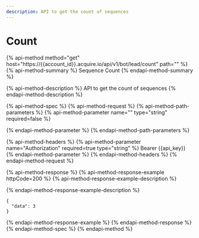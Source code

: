 ```yaml
---
description: API to get the count of sequences
---
```


# Count

{% api-method method="get" host="https://{{account\_id}}.acquire.io/api/v1/bot/lead/count" path="" %}
{% api-method-summary %}
Sequence Count
{% endapi-method-summary %}

{% api-method-description %}
API to get the count of sequences
{% endapi-method-description %}

{% api-method-spec %}
{% api-method-request %}
{% api-method-path-parameters %}
{% api-method-parameter name="" type="string" required=false %}

{% endapi-method-parameter %}
{% endapi-method-path-parameters %}

{% api-method-headers %}
{% api-method-parameter name="Authorization" required=true type="string" %}
Bearer {{api\_key}}
{% endapi-method-parameter %}
{% endapi-method-headers %}
{% endapi-method-request %}

{% api-method-response %}
{% api-method-response-example httpCode=200 %}
{% api-method-response-example-description %}

{% endapi-method-response-example-description %}

```
{
  "data": 3
}

```
{% endapi-method-response-example %}
{% endapi-method-response %}
{% endapi-method-spec %}
{% endapi-method %}

